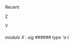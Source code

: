 Recent

Z

Y



######  module          X         :    sig      ######  type        'a     t               



       



